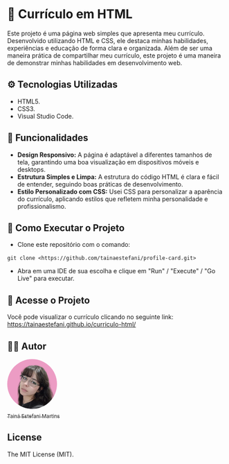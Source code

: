 # 💼 Currículo em HTML
Este projeto é uma página web simples que apresenta meu currículo. Desenvolvido utilizando HTML e CSS, ele destaca minhas habilidades, experiências e educação de forma clara e organizada. Além de ser uma maneira prática de compartilhar meu currículo, este projeto é uma maneira de demonstrar minhas habilidades em desenvolvimento web.

## ⚙️ Tecnologias Utilizadas
* HTML5.
* CSS3.
* Visual Studio Code.

## 🔨 Funcionalidades
- **Design Responsivo:** A página é adaptável a diferentes tamanhos de tela, garantindo uma boa visualização em dispositivos móveis e desktops.
- **Estrutura Simples e Limpa:** A estrutura do código HTML é clara e fácil de entender, seguindo boas práticas de desenvolvimento.
- **Estilo Personalizado com CSS:** Usei CSS para personalizar a aparência do currículo, aplicando estilos que refletem minha personalidade e profissionalismo.

## 🔧 Como Executar o Projeto
* Clone este repositório com o comando:
```
git clone <https://github.com/tainaestefani/profile-card.git>
```
* Abra em uma IDE de sua escolha e clique em "Run" / "Execute" / "Go Live" para executar.

## 🚀 Acesse o Projeto
Você pode visualizar o currículo clicando no seguinte link: https://tainaestefani.github.io/curriculo-html/

## 🧑‍💻 Autor
[<img alt="Profile Pic" src="profile-pic.png" width="115" style="border-radius:50%"><br><sub>Tainá Estefani Martins</sub>](https://github.com/tainaestefani)

## License
The MIT License (MIT).
